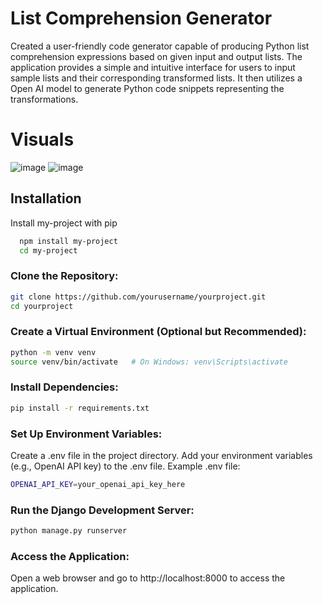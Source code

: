 
# List Comprehension Generator


Created a user-friendly code generator capable of producing Python list comprehension expressions based on given input and output lists. The application provides a simple and intuitive interface for users to input sample lists and their corresponding transformed lists. It then utilizes a Open AI model to generate Python code snippets representing the transformations.


# Visuals
![image](https://github.com/sasi-reddy-thota/listcomprehensiongenerator/assets/53594007/63acf042-64f3-43be-8617-91e49e07c118)
![image](https://github.com/sasi-reddy-thota/listcomprehensiongenerator/assets/53594007/d99b20a9-ad03-4934-8f27-7c21fff688fc)


## Installation

Install my-project with pip

```bash
  npm install my-project
  cd my-project
```

### Clone the Repository:

```bash
git clone https://github.com/yourusername/yourproject.git
cd yourproject
```

### Create a Virtual Environment (Optional but Recommended):

```bash
python -m venv venv
source venv/bin/activate   # On Windows: venv\Scripts\activate
```

### Install Dependencies:

```bash
pip install -r requirements.txt
```

### Set Up Environment Variables:

Create a .env file in the project directory.
Add your environment variables (e.g., OpenAI API key) to the .env file.
Example .env file:
```bash
OPENAI_API_KEY=your_openai_api_key_here
```

### Run the Django Development Server:

```bash
python manage.py runserver
```

### Access the Application:

Open a web browser and go to http://localhost:8000 to access the application.
